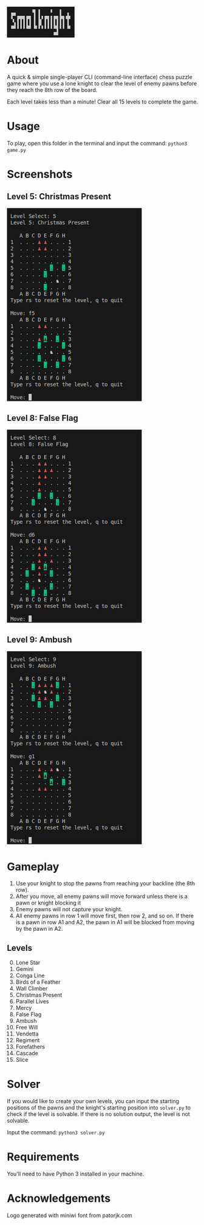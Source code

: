 ![logo](img/logo.png)

# About

A quick & simple single-player CLI (command-line interface) chess puzzle game where you use a lone knight to clear the level of enemy pawns before they reach the 8th row of the board.

Each level takes less than a minute! Clear all 15 levels to complete the game.

# Usage

To play, open this folder in the terminal and input the command: 
    `python3 game.py`

# Screenshots

## Level 5: Christmas Present
![s1](img/s1.png)

## Level 8: False Flag
![s3](img/s3.png)

## Level 9: Ambush
![s2](img/s2.png)

# Gameplay

1. Use your knight to stop the pawns from reaching your backline (the 8th row). 
2. After you move, all enemy pawns will move forward unless there is a pawn or knight blocking it
3. Enemy pawns will not capture your knight.
4. All enemy pawns in row 1 will move first, then row 2, and so on. If there is a pawn in row A1 and A2, the pawn in A1 will be blocked from moving by the pawn in A2. 

## Levels 
0. Lone Star
1. Gemini
2. Conga Line
3. Birds of a Feather
4. Wall Climber
5. Christmas Present
6. Parallel Lives
7. Mercy
8. False Flag
9. Ambush
10. Free Will
11. Vendetta
12. Regiment
13. Forefathers
14. Cascade
15. Slice

# Solver

If you would like to create your own levels, you can input the starting positions of the pawns and the knight's starting position into `solver.py` to check if the level is solvable. If there is no solution output, the level is not solvable.

Input the command:
    `python3 solver.py`

# Requirements

You'll need to have Python 3 installed in your machine.

# Acknowledgements

Logo generated with miniwi font from patorjk.com